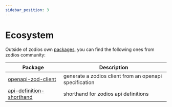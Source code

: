 ```yaml
---
sidebar_position: 3
---
```


# Ecosystem

Outside of zodios own [packages](/docs/intro), you can find the following ones from zodios community:

| Package                                                                          | Description                                            |
| -------------------------------------------------------------------------------- | ------------------------------------------------------ |
| [openapi-zod-client](https://github.com/astahmer/openapi-zod-client)             | generate a zodios client from an openapi specification |
| [api-definition-shorthand](https://github.com/thelinuxlich/zodios-api-shorthand) | shorthand for zodios api definitions                   |
